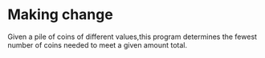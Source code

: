 # Making change

Given a pile of coins of different values,this program  determines the fewest number of coins needed to meet a given amount total.
